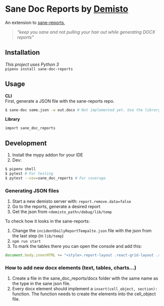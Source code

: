 # Sane Doc Reports by [Demisto](https://demisto.com)

An extension to [sane-reports](https://github.com/demisto/sane-reports), 
> *"keep you sane and not pulling your hair out while generating DOCX reports"*

## Installation
*This project uses Python 3*  
`pipenv install sane-doc-reports`

## Usage
**CLI**  
First, generate a JSON file with the sane-reports repo.
```sh
$ sane-doc some.json -w out.docx # Not implemented yet. Use the library.
```

**Library**
```
import sane_doc_reports
```

## Development
1) Install the mypy addon for your IDE
2) Dev:
```sh
$ pipenv shell
$ pytest # For testing
$ pytest --cov=sane_doc_reports # For coverage
```

### Generating JSON files
1) Start a new demisto server with: `report.remove.data=false`
2) Go to the reports, generate a desired report
3) Get the json from `<demisto_path>/debug/lib/temp`

To check how it looks in the sane-reports:
1) Change the `incidentDailyReportTempalte.json` file with the json from the last step (in `lib/temp`)
2) `npm run start`
3) To mark the tables there you can open the console and add this:
```js
document.body.innerHTML += "<style>.report-layout .react-grid-layout .react-grid-item{border: 1px solid grey;}</sctyle>"
```

### How to add new docx elements (text, tables, charts...)
1) Create a file in the sane_doc_reports/docx folder with the same name as the 
type in the sane json file.
2) Every docx element should implement a `insert(cell_object, section):` function.
The function needs to create the elements into the cell_object file.